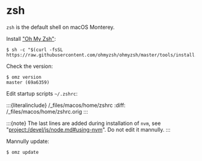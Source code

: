 # zsh

`zsh` is the default shell on macOS Monterey.

Install ["Oh My Zsh"](https://ohmyz.sh/):

```console
$ sh -c "$(curl -fsSL https://raw.githubusercontent.com/ohmyzsh/ohmyzsh/master/tools/install.sh)"
```

Check the version:

```console
$ omz version
master (69a6359)
```

Edit startup scripts `~/.zshrc`:

:::{literalinclude} /_files/macos/home/zshrc
:diff: /_files/macos/home/zshrc.orig
:::

:::{note}
The last lines are added during installation of `nvm`, see "<project:/devel/js/node.md#using-nvm>". Do not edit it mannully.
:::

Mannully update:

```console
$ omz update
```
